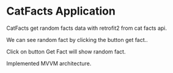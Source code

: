 # CatFacts Application

CatFacts get random facts data with retrofit2 from cat facts api.

We can see random fact by clicking the button get fact..

Click on button Get Fact will show random fact.

Implemented MVVM architecture.

